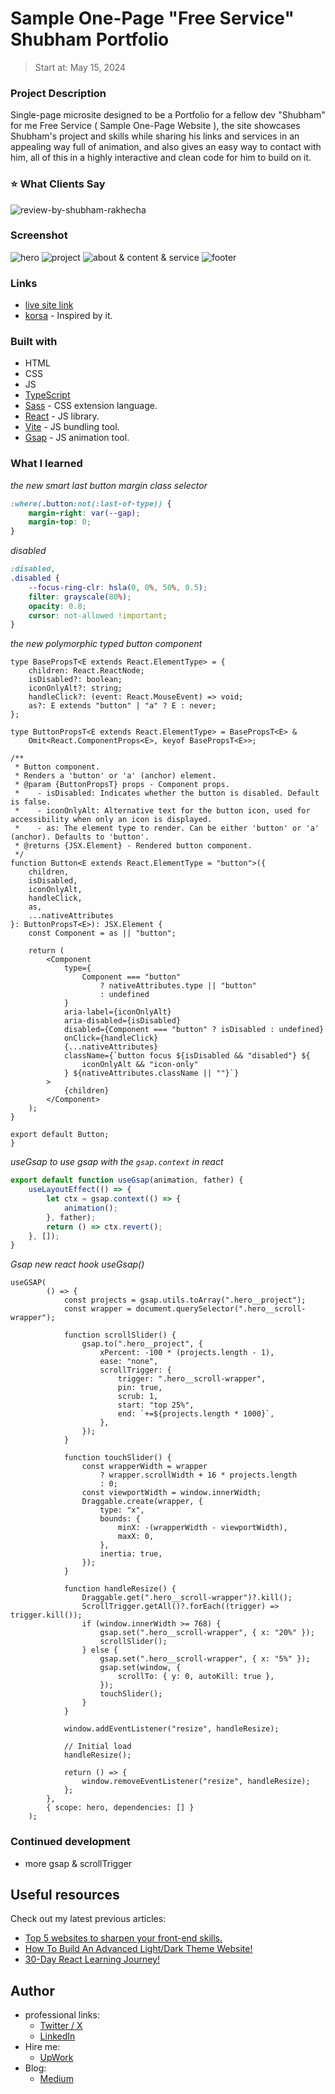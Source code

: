 # Sample One-Page "Free Service" Shubham Portfolio 
> Start at: May 15, 2024

### Project Description

Single-page microsite designed to be a Portfolio for a fellow dev "Shubham" for me Free Service ( Sample One-Page Website ), the site showcases Shubham's project and skills while sharing his links and services in an appealing way full of animation, and also gives an easy way to contact with him, all of this in a highly interactive and clean code for him to build on it.  

### ⭐ What Clients Say

![review-by-shubham-rakhecha](https://github.com/user-attachments/assets/6810ae4a-adcb-432b-acb8-00cd3dc9279c)


### Screenshot

![hero](https://github.com/user-attachments/assets/ec2f0141-646b-4020-9471-a17f68323ed4)
![project](https://github.com/user-attachments/assets/767d6603-7bba-4b6e-8c8c-0712c8f523c1)
![about & content & service](https://github.com/user-attachments/assets/873d2ca6-663a-4635-a0cc-ab086096bf4a)
![footer](https://github.com/user-attachments/assets/af8b824e-5a64-47ed-8aa5-d3469368d8a7)


### Links

-   [live site link](https://main--bright-raindrop-8927a4.netlify.app/)
-   [korsa](https://www.korsa.io/) - Inspired by it.

### Built with

-   HTML
-   CSS
-   JS
-   [TypeScript](https://www.typescriptlang.org/) 
-   [Sass](https://sass-lang.com/) - CSS extension language.
-   [React](https://react.dev/) - JS library.
-   [Vite](https://vitejs.dev/) - JS bundling tool.
-   [Gsap](https://greensock.com/gsap/) - JS animation tool.

### What I learned

_the new smart last button margin class selector_

```css
:where(.button:not(:last-of-type)) {
    margin-right: var(--gap);
    margin-top: 0;
}
```

_disabled_

```css
:disabled,
.disabled {
    --focus-ring-clr: hsla(0, 0%, 50%, 0.5);
    filter: grayscale(80%);
    opacity: 0.8;
    cursor: not-allowed !important;
}
```

_the new polymorphic typed button component_

```tsx
type BasePropsT<E extends React.ElementType> = {
    children: React.ReactNode;
    isDisabled?: boolean;
    iconOnlyAlt?: string;
    handleClick?: (event: React.MouseEvent) => void;
    as?: E extends "button" | "a" ? E : never;
};

type ButtonPropsT<E extends React.ElementType> = BasePropsT<E> &
    Omit<React.ComponentProps<E>, keyof BasePropsT<E>>;

/**
 * Button component.
 * Renders a 'button' or 'a' (anchor) element.
 * @param {ButtonPropsT} props - Component props.
 *    - isDisabled: Indicates whether the button is disabled. Default is false.
 *    - iconOnlyAlt: Alternative text for the button icon, used for accessibility when only an icon is displayed.
 *    - as: The element type to render. Can be either 'button' or 'a' (anchor). Defaults to 'button'.
 * @returns {JSX.Element} - Rendered button component.
 */
function Button<E extends React.ElementType = "button">({
    children,
    isDisabled,
    iconOnlyAlt,
    handleClick,
    as,
    ...nativeAttributes
}: ButtonPropsT<E>): JSX.Element {
    const Component = as || "button";

    return (
        <Component
            type={
                Component === "button"
                    ? nativeAttributes.type || "button"
                    : undefined
            }
            aria-label={iconOnlyAlt}
            aria-disabled={isDisabled}
            disabled={Component === "button" ? isDisabled : undefined}
            onClick={handleClick}
            {...nativeAttributes}
            className={`button focus ${isDisabled && "disabled"} ${
                iconOnlyAlt && "icon-only"
            } ${nativeAttributes.className || ""}`}
        >
            {children}
        </Component>
    );
}

export default Button;
}
```

_useGsap to use gsap with the `gsap.context` in react_

```jsx
export default function useGsap(animation, father) {
    useLayoutEffect(() => {
        let ctx = gsap.context(() => {
            animation();
        }, father);
        return () => ctx.revert();
    }, []);
}
```

_Gsap new react hook useGsap()_

```tsx
useGSAP(
        () => {
            const projects = gsap.utils.toArray(".hero__project");
            const wrapper = document.querySelector(".hero__scroll-wrapper");

            function scrollSlider() {
                gsap.to(".hero__project", {
                    xPercent: -100 * (projects.length - 1),
                    ease: "none",
                    scrollTrigger: {
                        trigger: ".hero__scroll-wrapper",
                        pin: true,
                        scrub: 1,
                        start: "top 25%",
                        end: `+=${projects.length * 1000}`,
                    },
                });
            }

            function touchSlider() {
                const wrapperWidth = wrapper
                    ? wrapper.scrollWidth + 16 * projects.length
                    : 0;
                const viewportWidth = window.innerWidth;
                Draggable.create(wrapper, {
                    type: "x",
                    bounds: {
                        minX: -(wrapperWidth - viewportWidth),
                        maxX: 0,
                    },
                    inertia: true,
                });
            }

            function handleResize() {
                Draggable.get(".hero__scroll-wrapper")?.kill();
                ScrollTrigger.getAll()?.forEach((trigger) => trigger.kill());
                if (window.innerWidth >= 768) {
                    gsap.set(".hero__scroll-wrapper", { x: "20%" });
                    scrollSlider();
                } else {
                    gsap.set(".hero__scroll-wrapper", { x: "5%" });
                    gsap.set(window, {
                        scrollTo: { y: 0, autoKill: true },
                    });
                    touchSlider();
                }
            }

            window.addEventListener("resize", handleResize);

            // Initial load
            handleResize();

            return () => {
                window.removeEventListener("resize", handleResize);
            };
        },
        { scope: hero, dependencies: [] }
    );
```

### Continued development

-   more gsap & scrollTrigger

## Useful resources

Check out my latest previous articles:

-   [Top 5 websites to sharpen your front-end skills.](https://dev.to/ymhaah/top-5-websites-to-sharpen-your-front-end-skills-3ao0)
-   [How To Build An Advanced Light/Dark Theme Website!](https://dev.to/ymhaah/how-to-build-an-advanced-lightdark-theme-website-gke)
-   [30-Day React Learning Journey!](https://dev.to/ymhaah/series/20473)

## Author
-   professional links:
    - [Twitter / X](https://twitter.com/hafanwy)
    - [LinkedIn](https://www.linkedin.com/in/youssef-hafnawy/)
-   Hire me:
    -   [UpWork](https://www.upwork.com/freelancers/~01acd8e5370e5646aa)
-   Blog:
    -   [Medium](https://medium.com/@ymhaah250)
